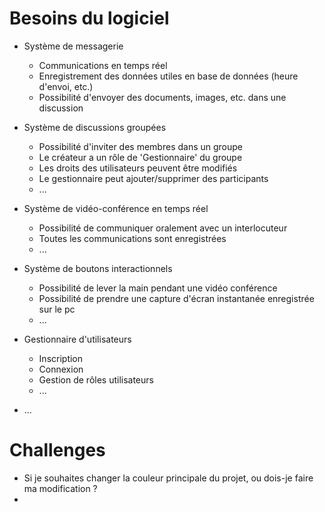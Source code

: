 # Besoins du logiciel

- Système de messagerie
  - Communications en temps réel
  - Enregistrement des données utiles en base de données (heure d'envoi, etc.)
  - Possibilité d'envoyer des documents, images, etc. dans une discussion


- Système de discussions groupées
  - Possibilité d'inviter des membres dans un groupe
  - Le créateur a un rôle de 'Gestionnaire' du groupe
  - Les droits des utilisateurs peuvent être modifiés
  - Le gestionnaire peut ajouter/supprimer des participants
  - ...


- Système de vidéo-conférence en temps réel
  - Possibilité de communiquer oralement avec un interlocuteur
  - Toutes les communications sont enregistrées
  - ...


- Système de boutons interactionnels
  - Possibilité de lever la main pendant une vidéo conférence
  - Possibilité de prendre une capture d'écran instantanée enregistrée sur le pc
  - ...


- Gestionnaire d'utilisateurs
  - Inscription
  - Connexion
  - Gestion de rôles utilisateurs
  - ...


- ...

# Challenges

- Si je souhaites changer la couleur principale du projet, ou dois-je faire ma modification ?
- 